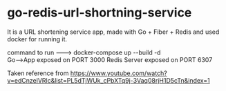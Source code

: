 # go-redis-url-shortning-service


It is a URL shortening service app, made with Go + Fiber + Redis and used docker for running it.

command to run ---> docker-compose up --build -d <br/>
Go-->App exposed on PORT 3000
Redis Server exposed on PORT 6307

Taken reference from https://www.youtube.com/watch?v=edCnzelVRlc&list=PL5dTjWUk_cPbXTq9j-3Vaq08rjH1D5cTn&index=1
